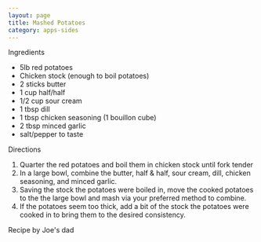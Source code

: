 ```yaml
---
layout: page
title: Mashed Potatoes
category: apps-sides
---
```


Ingredients
* 5lb red potatoes
* Chicken stock (enough to boil potatoes)
* 2 sticks butter
* 1 cup half/half
* 1/2 cup sour cream
* 1 tbsp dill
* 1 tbsp chicken seasoning (1 bouillon cube)
* 2 tbsp minced garlic
* salt/pepper to taste

Directions
1. Quarter the red potatoes and boil them in chicken stock until fork tender
2. In a large bowl, combine the butter, half & half, sour cream, dill, chicken seasoning, and minced garlic.
3. Saving the stock the potatoes were boiled in, move the cooked potatoes to the the large bowl and mash via your preferred method to combine.
4. If the potatoes seem too thick, add a bit of the stock the potatoes were cooked in to bring them to the desired consistency.

Recipe by Joe's dad